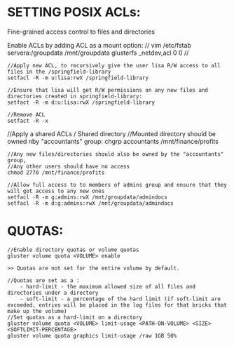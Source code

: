 # SETTING POSIX ACLs: # 
Fine-grained access control to files and directories

Enable ACLs by adding ACL as a mount option:
//
vim /etc/fstab
servera:/groupdata /mnt/groupdata glusterfs _netdev,acl 0 0
//

	//Apply new ACL, to recursively give the user lisa R/W access to all files in the /springfield-library
	setfacl -R -m u:lisa:rwX /springfield-library
	
	//Ensure that lisa will get R/W permissions on any new files and directories created in springfield-library:
	setfact -R -m d:u:lisa:rwX /springfield-library
	
	//Remove ACL
	setfact -R -x 

//Apply a shared ACLs / Shared directory
	//Mounted directory should be owned nby "accountants" group:
	chgrp accountants /mnt/finance/profits
	
	//Any new files/directories should also be owned by the "accountants" group,
	//Any other users should have no access
	chmod 2770 /mnt/finance/profits
	
	//Allow full access to to members of admins group and ensure that they will got access to any new ones
	setfacl -R -m g:admins:rwX /mnt/groupdata/admindocs
	setfacl -R -m d:g:admins:rwX /mnt/groupdata/admindocs
	
# QUOTAS:
	//Enable directory quotas or volume quotas
	gluster volume quota <VOLUME> enable
	
	>> Quotas are not set for the entire volume by default.

	//Quotas are set as a :
		- hard-limit - the maximum allowed size of all files and directories under a directory
		- soft-limit - a percentage of the hard limit (if soft-limit are exceeded, entries will be placed in the log files for that bricks that make up the volume)
	//Set quotas as a hard-limit on a directory
	gluster volume quota <VOLUME> limit-usage <PATH-ON-VOLUME> <SIZE> <SOFTLIMIT-PERCENTAGE>
	gluster volume quota graphics limit-usage /raw 1GB 50%
